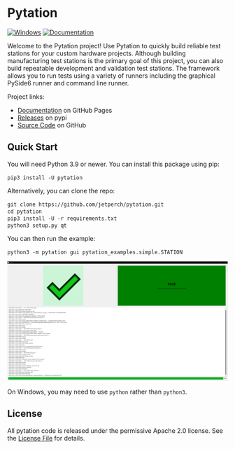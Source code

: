 
# Pytation

[![Windows](https://github.com/jetperch/pytation/actions/workflows/windows.yml/badge.svg)](https://github.com/jetperch/pytation/actions/workflows/windows.yml)
[![Documentation](https://github.com/jetperch/pytation/actions/workflows/docs.yml/badge.svg)](https://github.com/jetperch/pytation/actions/workflows/docs.yml)

Welcome to the Pytation project!  Use Pytation to quickly build reliable
test stations for your custom hardware projects.  Although building
manufacturing test stations is the primary goal of this project, you can
also build repeatable development and validation test stations.
The framework allows you to run tests using a variety of runners including the
graphical PySide6 runner and command line runner.


Project links:

* [Documentation](https://jetperch.github.io/pytation/) on GitHub Pages
* [Releases](https://pypi.org/project/pytation/) on pypi
* [Source Code](https://github.com/jetperch/pytation/) on GitHub


## Quick Start

You will need Python 3.9 or newer.  You can install this package using pip:

    pip3 install -U pytation

Alternatively, you can clone the repo:

    git clone https://github.com/jetperch/pytation.git
    cd pytation
    pip3 install -U -r requirements.txt
    python3 setup.py qt

You can then run the example:

    python3 -m pytation gui pytation_examples.simple.STATION


![Pytation GUI](docs/gui_pass.png)


On Windows, you may need to use `python` rather than `python3`.


## License

All pytation code is released under the permissive Apache 2.0 license.
See the [License File](LICENSE.txt) for details.
